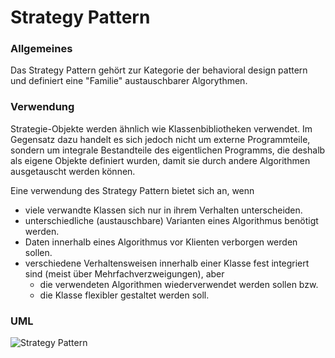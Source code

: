 # Strategy Pattern

### Allgemeines
Das Strategy Pattern gehört zur Kategorie der behavioral design pattern und definiert eine "Familie" austauschbarer Algorythmen.
### Verwendung
Strategie-Objekte werden ähnlich wie Klassenbibliotheken verwendet. Im Gegensatz dazu handelt es sich jedoch nicht um externe Programmteile, sondern um integrale Bestandteile des eigentlichen Programms, die deshalb als eigene Objekte definiert wurden, damit sie durch andere Algorithmen ausgetauscht werden können.

Eine verwendung des Strategy Pattern bietet sich an, wenn
- viele verwandte Klassen sich nur in ihrem Verhalten unterscheiden.
- unterschiedliche (austauschbare) Varianten eines Algorithmus benötigt werden.
- Daten innerhalb eines Algorithmus vor Klienten verborgen werden sollen.
- verschiedene Verhaltensweisen innerhalb einer Klasse fest integriert sind (meist über Mehrfachverzweigungen), aber
	-  die verwendeten Algorithmen wiederverwendet werden sollen bzw.
	-  die Klasse flexibler gestaltet werden soll.

### UML 
![Strategy Pattern](https://raw.githubusercontent.com/dsamwald-tgm/sew4-design-patterns-dsamwald-tgm/master/strategy%20pattern/strategy_pattern_uml.PNG)